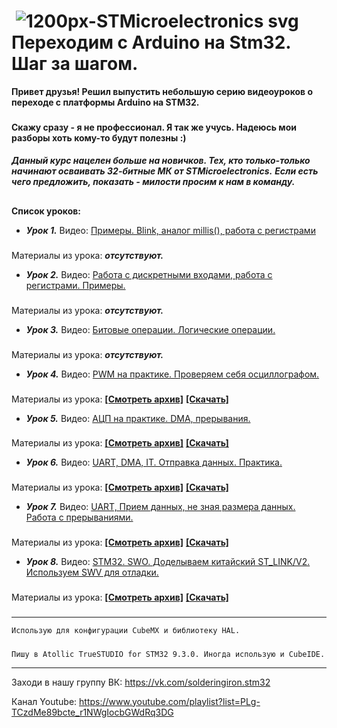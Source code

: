 #  ![1200px-STMicroelectronics svg](https://user-images.githubusercontent.com/68805120/90241814-7886fe80-de34-11ea-99b6-de18303a26fc.png) Переходим с Arduino на Stm32. Шаг за шагом.
**Привет друзья! Решил выпустить небольшую серию видеоуроков о переходе с платформы Arduino на STM32.** 
###
**Скажу сразу - я не профессионал. Я так же учусь. Надеюсь мои разборы хоть кому-то будут полезны :)**
####
***Данный курс нацелен больше на новичков. Тех, кто только-только начинают осваивать 32-битные МК от STMicroelectronics.***
***Если есть чего предложить, показать - милости просим к нам в команду.***
####

##
**Список уроков:**
- ***Урок 1.*** Видео: [Примеры. Blink, аналог millis(), работа с регистрами](https://youtu.be/wvOIsZvOJIk)
###
Материалы из урока: ***отсутствуют.*** 
- ***Урок 2.*** Видео: [Работа с дискретными входами, работа с регистрами. Примеры.](https://youtu.be/Ea-gn5RQTlY)
###
Материалы из урока: ***отсутствуют.***
- ***Урок 3.*** Видео: [Битовые операции. Логические операции.](https://youtu.be/ArH_noDTQLE)
###
Материалы из урока: ***отсутствуют.***
- ***Урок 4.*** Видео: [PWM на практике. Проверяем себя осциллографом.](https://youtu.be/ZEdIQvwIpaM)
###
Материалы из урока: **[[Cмотреть архив]](https://github.com/Solderingironspb/Lessons-Stm32/tree/Lesson_4)** **[[Скачать]](https://github.com/Solderingironspb/Lessons-Stm32/archive/Lesson_4.zip)**
- ***Урок 5.*** Видео: [АЦП на практике. DMA, прерывания.](https://youtu.be/4DPMhs-hNMU)
###
Материалы из урока: **[[Cмотреть архив]](https://github.com/Solderingironspb/Lessons-Stm32/tree/Lesson_5)** **[[Скачать]](https://github.com/Solderingironspb/Lessons-Stm32/archive/Lesson_5.zip)**
- ***Урок 6.*** Видео: [UART, DMA, IT. Отправка данных. Практика.](https://youtu.be/9j-9PoBIlkA)
###
Материалы из урока: **[[Cмотреть архив]](https://github.com/Solderingironspb/Lessons-Stm32/tree/Lesson_6)** **[[Скачать]](https://github.com/Solderingironspb/Lessons-Stm32/archive/Lesson_6.zip)**
- ***Урок 7.*** Видео: [UART, Прием данных, не зная размера данных. Работа с прерываниями.](https://youtu.be/8dO7s2SFmyE) 
###
Материалы из урока: **[[Cмотреть архив]](https://github.com/Solderingironspb/Lessons-Stm32/tree/Lesson_7)** **[[Скачать]](https://github.com/Solderingironspb/Lessons-Stm32/archive/Lesson_7.zip)**
- ***Урок 8.*** Видео: [STM32. SWO. Доделываем китайский ST_LINK/V2. Используем SWV для отладки. ](https://youtu.be/NYWTS3dhKJM) 
###
Материалы из урока: **[[Cмотреть архив]](https://github.com/Solderingironspb/Lessons-Stm32/tree/Lesson_8)** **[[Скачать]](https://github.com/Solderingironspb/Lessons-Stm32/archive/Lesson_8.zip)**
###
 
***
``` Использую для конфигурации CubeMX и библиотеку HAL. ```
#####
``` Пишу в Atollic TrueSTUDIO for STM32 9.3.0. Иногда использую и CubeIDE. ```
***

Заходи в нашу группу ВК: https://vk.com/solderingiron.stm32

Канал Youtube: https://www.youtube.com/playlist?list=PLg-TCzdMe89bcte_r1NWgIocbGWdRq3DG


